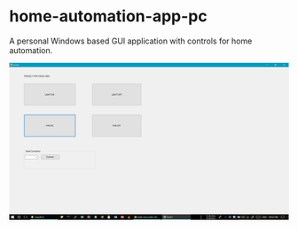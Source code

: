 # home-automation-app-pc
A personal Windows based GUI application with controls for home automation.



![alt text](https://github.com/adilsaju/home-automation-app-pc/blob/master/Screenshot%20(987).png)
